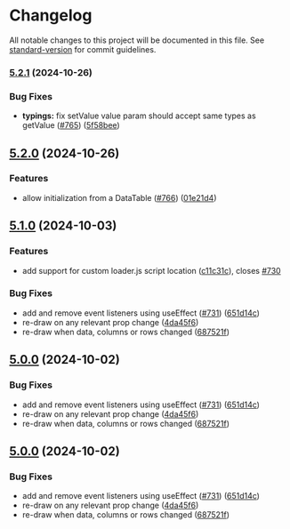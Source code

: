 # Changelog

All notable changes to this project will be documented in this file. See [standard-version](https://github.com/conventional-changelog/standard-version) for commit guidelines.

### [5.2.1](https://github.com/RakanNimer/react-google-charts/compare/v5.2.0...v5.2.1) (2024-10-26)


### Bug Fixes

* **typings:** fix setValue value param should accept same types as getValue ([#765](https://github.com/RakanNimer/react-google-charts/issues/765)) ([5f58bee](https://github.com/RakanNimer/react-google-charts/commit/5f58bee60a8e2a631d8976380e6d762458b78afc))

## [5.2.0](https://github.com/RakanNimer/react-google-charts/compare/v5.1.0...v5.2.0) (2024-10-26)


### Features

* allow initialization from a DataTable ([#766](https://github.com/RakanNimer/react-google-charts/issues/766)) ([01e21d4](https://github.com/RakanNimer/react-google-charts/commit/01e21d4245bb04c90d64627ad509ecf12fe47492))

## [5.1.0](https://github.com/RakanNimer/react-google-charts/compare/v4.0.7...v5.1.0) (2024-10-03)


### Features

* add support for custom loader.js script location ([c11c31c](https://github.com/RakanNimer/react-google-charts/commit/c11c31c4e528cd094827bbc6fd8797630323dfec)), closes [#730](https://github.com/RakanNimer/react-google-charts/issues/730)


### Bug Fixes

* add and remove event listeners using useEffect ([#731](https://github.com/RakanNimer/react-google-charts/issues/731)) ([651d14c](https://github.com/RakanNimer/react-google-charts/commit/651d14ce710ee9b2b601a9e5d7792ea5d6ddcf2d))
* re-draw on any relevant prop change ([4da45f6](https://github.com/RakanNimer/react-google-charts/commit/4da45f6c372fe936ac57118dd39664fdbc3301b5))
* re-draw when data, columns or rows changed ([687521f](https://github.com/RakanNimer/react-google-charts/commit/687521ff93c7262a2f200a9de8736fea1882de9a))

## [5.0.0](https://github.com/RakanNimer/react-google-charts/compare/v4.0.7...v5.0.0) (2024-10-02)


### Bug Fixes

* add and remove event listeners using useEffect ([#731](https://github.com/RakanNimer/react-google-charts/issues/731)) ([651d14c](https://github.com/RakanNimer/react-google-charts/commit/651d14ce710ee9b2b601a9e5d7792ea5d6ddcf2d))
* re-draw on any relevant prop change ([4da45f6](https://github.com/RakanNimer/react-google-charts/commit/4da45f6c372fe936ac57118dd39664fdbc3301b5))
* re-draw when data, columns or rows changed ([687521f](https://github.com/RakanNimer/react-google-charts/commit/687521ff93c7262a2f200a9de8736fea1882de9a))

## [5.0.0](https://github.com/RakanNimer/react-google-charts/compare/v4.0.7...v5.0.0) (2024-10-02)


### Bug Fixes

* add and remove event listeners using useEffect ([#731](https://github.com/RakanNimer/react-google-charts/issues/731)) ([651d14c](https://github.com/RakanNimer/react-google-charts/commit/651d14ce710ee9b2b601a9e5d7792ea5d6ddcf2d))
* re-draw on any relevant prop change ([4da45f6](https://github.com/RakanNimer/react-google-charts/commit/4da45f6c372fe936ac57118dd39664fdbc3301b5))
* re-draw when data, columns or rows changed ([687521f](https://github.com/RakanNimer/react-google-charts/commit/687521ff93c7262a2f200a9de8736fea1882de9a))
